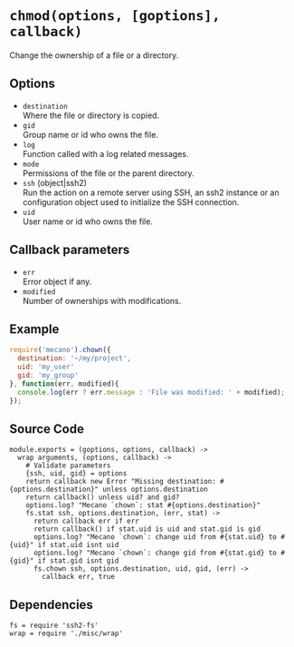 
# `chmod(options, [goptions], callback)`

Change the ownership of a file or a directory.

## Options

*   `destination`   
    Where the file or directory is copied.   
*   `gid`   
    Group name or id who owns the file.   
*   `log`   
    Function called with a log related messages.   
*   `mode`   
    Permissions of the file or the parent directory.   
*   `ssh` (object|ssh2)   
    Run the action on a remote server using SSH, an ssh2 instance or an
    configuration object used to initialize the SSH connection.   
*   `uid`   
    User name or id who owns the file.   

## Callback parameters

*   `err`   
    Error object if any.   
*   `modified`   
    Number of ownerships with modifications.   

## Example

```js
require('mecano').chown({
  destination: '~/my/project',
  uid: 'my_user'
  gid: 'my_group'
}, function(err, modified){
  console.log(err ? err.message : 'File was modified: ' + modified);
});
```

## Source Code

    module.exports = (goptions, options, callback) ->
      wrap arguments, (options, callback) ->
        # Validate parameters
        {ssh, uid, gid} = options
        return callback new Error "Missing destination: #{options.destination}" unless options.destination
        return callback() unless uid? and gid?
        options.log? "Mecano `chown`: stat #{options.destination}"
        fs.stat ssh, options.destination, (err, stat) ->
          return callback err if err
          return callback() if stat.uid is uid and stat.gid is gid
          options.log? "Mecano `chown`: change uid from #{stat.uid} to #{uid}" if stat.uid isnt uid
          options.log? "Mecano `chown`: change gid from #{stat.gid} to #{gid}" if stat.gid isnt gid
          fs.chown ssh, options.destination, uid, gid, (err) ->
            callback err, true

## Dependencies

    fs = require 'ssh2-fs'
    wrap = require './misc/wrap'








